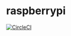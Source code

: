 # raspberrypi
[![CircleCI](https://circleci.com/gh/bjornmagnusson/raspberrypi.svg?style=svg)](https://circleci.com/gh/bjornmagnusson/raspberrypi)
